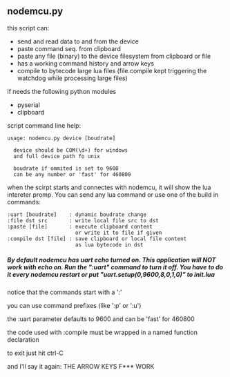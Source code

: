 ## nodemcu.py

this script can:
* send and read data to and from the device 
* paste command seq. from clipboard
* paste any file (binary) to the device filesystem from clipboard or file
* has a working command history and arrow keys
* compile to bytecode large lua files (file.compile kept triggering the watchdog while processing large files)

if needs the following python modules
* pyserial
* clipboard

script command line help:
```
usage: nodemcu.py device [boudrate]

  device should be COM(\d+) for windows
  and full device path fo unix

  boudrate if ommited is set to 9600
  can be any number or 'fast' for 460800
```

when the scirpt starts and connectes with nodemcu, it will show the lua intereter promp. You can send any lua command or use one of the build in commands:


```
:uart [boudrate]    : dynamic boudrate change
:file dst src       : write local file src to dst
:paste [file]       : execute clipboard content
                      or write it to file if given
:compile dst [file] : save clipboard or local file content
                      as lua bytecode in dst
```

##### By default nodemcu has uart echo turned on. This application will NOT work with echo on. Run the ":uart" command to turn it off. You have to do it every nodemcu restart or put "uart.setup(0,9600,8,0,1,0)" to init.lua

notice that the commands start with a ':'

you can use command prefixes (like ':p' or ':u')

the :uart parameter defaults to 9600 and can be 'fast' for 460800

the code used with :compile must be wrapped in a named function declaration

to exit just hit ctrl-C

and I'll say it again: THE ARROW KEYS F*** WORK